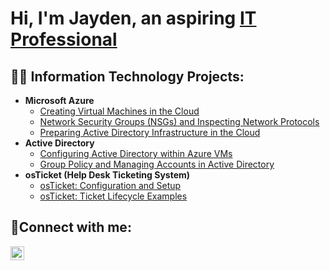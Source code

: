 <h1>Hi, I'm Jayden, an aspiring <a href="https://www.linkedin.com/in/jayden-skanes/">IT Professional</a></h1>

<h2>👨‍💻 Information Technology Projects:</h2>

- <b>Microsoft Azure</b>
  - [Creating Virtual Machines in the Cloud](https://github.com/jayskano/vm-creation)
  - [Network Security Groups (NSGs) and Inspecting Network Protocols](https://github.com/jayskano/azure-network-protocols)
  - [Preparing Active Directory Infrastructure in the Cloud](https://github.com/jayskano/ad-infrastructure)
- <b>Active Directory</b>
  - [Configuring Active Directory within Azure VMs](https://github.com/jayskano/configure-ad)
  - [Group Policy and Managing Accounts in Active Directory](https://github.com/jayskano/users-group-policy)
- <b>osTicket (Help Desk Ticketing System)</b>
  - [osTicket: Configuration and Setup](https://github.com/jayskano/post-install-config)
  - [osTicket: Ticket Lifecycle Examples](https://github.com/jayskano/ticket-lifecycle)


<h2>🤳Connect with me:</h2>

[<img align="left" alt="Josh | LinkedIn" width="22px" src="https://cdn.jsdelivr.net/npm/simple-icons@v3/icons/linkedin.svg" />][linkedin]

[linkedin]: https://www.linkedin.com/in/jayden-skanes/
